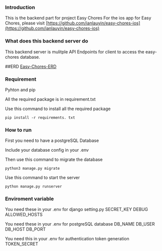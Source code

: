 ### Introduction

This is the backend part for project Easy Chores
For the ios app for Easy Chores, please visit [https://github.com/ianlauyin/easy-chores-ios](https://github.com/ianlauyin/easy-chores-ios)

### What does this backend server do

This backend server is mulitple API Endpoints for client to access the easy-chores database.

##ERD
[Easy-Chores-ERD](https://drawsql.app/teams/ianlau/diagrams/easy-chores)


### Requirement

Pyhton and pip

All the required package is in requirement.txt

Use this command to install all the required package

```
pip install -r requirements. txt
```

### How to run

First you need to have a postgreSQL Database

Include your database config in your .env

Then use this command to migrate the database

```
python3 manage.py migrate
```

Use this command to start the server

```
python manage.py runserver
```

### Enviroment variable

You need these in your .env for django setting.py
SECRET_KEY
DEBUG
ALLOWED_HOSTS

You need these in your .env for postgreSQL database
DB_NAME
DB_USER
DB_HOST
DB_PORT

You need this in your .env for authentication token generation
TOKEN_SECRET
